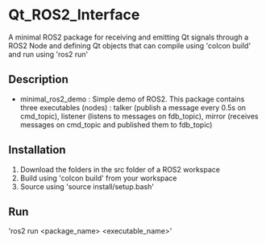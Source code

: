 # Qt_ROS2_Interface
A minimal ROS2 package for receiving and emitting Qt signals through a ROS2 Node and defining Qt objects that can compile using 'colcon build' and run using 'ros2 run'

## Description
- minimal_ros2_demo : Simple demo of ROS2. This package contains three executables (nodes) : talker (publish a message every 0.5s on cmd_topic), listener (listens to messages on fdb_topic), mirror (receives messages on cmd_topic and published them to fdb_topic)

## Installation
1. Download the folders in the src folder of a ROS2 workspace
2. Build using 'colcon build' from your workspace
3. Source using 'source install/setup.bash'

## Run
'ros2 run <package_name> <executable_name>'
